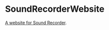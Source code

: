 # SoundRecorderWebsite
[A website for Sound Recorder](https://johnnyedwards.github.io/SoundRecorderWebsite/).
